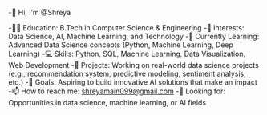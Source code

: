 -👋 Hi, I’m @Shreya

-👩‍🎓 Education: B.Tech in Computer Science & Engineering
-👀 Interests: Data Science, AI, Machine Learning, and Technology
-🌱 Currently Learning: Advanced Data Science concepts (Python, Machine Learning, Deep Learning)
-💻 Skills: Python, SQL, Machine Learning, Data Visualization, Web Development
-🚀 Projects: Working on real-world data science projects (e.g., recommendation system, predictive modeling, sentiment analysis, etc.)
-🎯 Goals: Aspiring to build innovative AI solutions that make an impact
-📫 How to reach me: shreyamain099@gmail.com
-📝 Looking for: Opportunities in data science, machine learning, or AI fields


<!---
shreya1m/shreya is a ✨ special ✨ repository because its `README.md` (this file) appears on your GitHub profile.
You can click the Preview link to take a look at your changes.
--->
